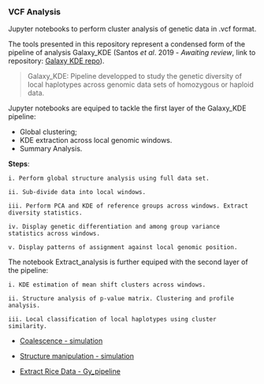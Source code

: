 ### VCF Analysis

Jupyter notebooks to perform cluster analysis of genetic data in .vcf format. 

The tools presented in this repository represent a condensed form of the pipeline of analysis Galaxy_KDE 
(Santos *et al*. 2019 - *Awaiting review*, link to repository: [Galaxy KDE repo](https://github.com/SantosJGND/Galaxy_KDE_classifier)). 

> Galaxy_KDE: Pipeline developped to study the genetic diversity of local haplotypes across genomic data sets of homozygous or haploid data.


Jupyter notebooks are equiped to tackle the first layer of the Galaxy_KDE pipeline:

- Global clustering;
- KDE extraction across local genomic windows. 
- Summary Analysis. 

**Steps**:

    i. Perform global structure analysis using full data set. 

    ii. Sub-divide data into local windows.

    iii. Perform PCA and KDE of reference groups across windows. Extract diversity statistics. 

    iv. Display genetic differentiation and among group variance statistics across windows.

    v. Display patterns of assignment against local genomic position.


The notebook Extract_analysis is further equiped with the second layer of the pipeline:

    i. KDE estimation of mean shift clusters across windows.

    ii. Structure analysis of p-value matrix. Clustering and profile analysis.

    iii. Local classification of local haplotypes using cluster similarity. 



- [Coalescence - simulation](https://nbviewer.jupyter.org/github/SantosJGND/Tools_and_toys/blob/master/VCF_analysis/Simu_17-03-2019/vcf_analysis.ipynb)

- [Structure manipulation - simulation](https://nbviewer.jupyter.org/github/SantosJGND/Tools_and_toys/blob/master/VCF_analysis/vcf_analysis/vcf_analysis.ipynb)

- [Extract Rice Data - Gy_pipeline](https://nbviewer.jupyter.org/github/SantosJGND/Tools_and_toys/blob/master/VCF_analysis/Extract/vcf_analysis.ipynb)
